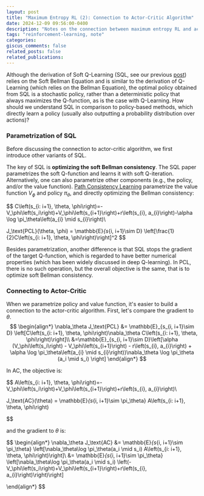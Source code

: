 ```yaml
---
layout: post
title: "Maximum Entropy RL (2): Connection to Actor-Critic Algorithm"
date: 2024-12-09 09:56:00-0400
description: "Notes on the connection between maximum entropy RL and actor-critic algorithm"
tags: "reinforcement-learning, note"
categories:
giscus_comments: false
related_posts: false
related_publications: 
---
```


Although the derivation of Soft Q-Learning (SQL, see our previous [post](blog/2024/soft-RL-01/)) relies on the Soft Bellman Equation and is similar to the derivation of Q-Learning (which relies on the Bellman Equation), the optimal policy obtained from SQL is a stochastic policy, rather than a deterministic policy that always maximizes the Q-function, as is the case with Q-Learning. How should we understand SQL in comparison to policy-based methods, which directly learn a policy (usually also outputting a probability distribution over actions)?

### Parametrization of SQL

Before discussing the connection to actor-critic algorithm, we first introduce other variants of SQL.

The key of SQL is **optimizing the soft Bellman consistency**. The SQL paper parametrizes the soft Q-function and learns it with soft Q-iteration. Alternatively, one can also parametrize other components (e.g., the policy, and/or the value function). [Path Consistency Learning](https://arxiv.org/abs/1702.08892) parametrize the value function $V_\phi$ and policy $\pi_\theta$, and directly optimizing the Bellman consistency:

$$
C\left(s_{i: i+1}, \theta, \phi\right)=-V_\phi\left(s_i\right)+V_\phi\left(s_{i+1}\right)+r\left(s_{i}, a_{i}\right)-\alpha \log \pi_\theta\left(a_{i} \mid s_{i}\right)\\

J_\text{PCL}(\theta, \phi) = \mathbb{E}_{s_{i, i+1}\sim D} \left[\frac{1}{2}C\left(s_{i: i+1}, \theta, \phi\right)\right]^2
$$

Besides parametrization, another difference is that SQL stops the gradient of the target Q-function, which is regarded to have better numerical properties (which has been widely discussed in deep Q-learning). In PCL, there is no such operation, but the overall objective is the same, that is to optimize soft Bellman consistency.

### Connecting to Actor-Critic

When we parametrize policy and value function, it's easier to build a connection to the actor-critic algorithm. First, let's compare the gradient to $\theta$.
$$
\begin{align*}
\nabla_\theta J_\text{PCL} &= \mathbb{E}_{s_{i, i+1}\sim D} \left[C\left(s_{i: i+1}, \theta, \phi\right)\nabla_\theta C\left(s_{i: i+1}, \theta, \phi\right)\right]\\
&=\mathbb{E}_{s_{i, i+1}\sim D}\left[\alpha (V_\phi\left(s_i\right) - V_\phi\left(s_{i+1}\right) - r\left(s_{i}, a_{i}\right) + \alpha \log \pi_\theta\left(a_{i} \mid s_{i}\right))\nabla_\theta \log \pi_\theta (a_i \mid s_i) \right]
\end{align*}
$$

In AC, the objective is: 


$$
A\left(s_{i: i+1}, \theta, \phi\right)=-V_\phi\left(s_i\right)+V_\phi\left(s_{i+1}\right)+r\left(s_{i}, a_{i}\right)\\

J_\text{AC}(\theta) = \mathbb{E}_{s_{i, i+1}\sim \pi_\theta} A\left(s_{i: i+1}, \theta, \phi\right)

$$

and the gradient to $\theta$ is:

$$
\begin{align*}
\nabla_\theta J_\text{AC} &= \mathbb{E}_{s_{i, i+1}\sim \pi_\theta} \left[\nabla_\theta\log \pi_\theta(a_i \mid s_i) A\left(s_{i: i+1}, \theta, \phi\right)\right]\\
&= \mathbb{E}_{s_{i, i+1}\sim \pi_\theta} \left[\nabla_\theta\log \pi_\theta(a_i \mid s_i) \left(-V_\phi\left(s_i\right)+V_\phi\left(s_{i+1}\right)+r\left(s_{i}, a_{i}\right)\right)\right]

\end{align*}
$$
